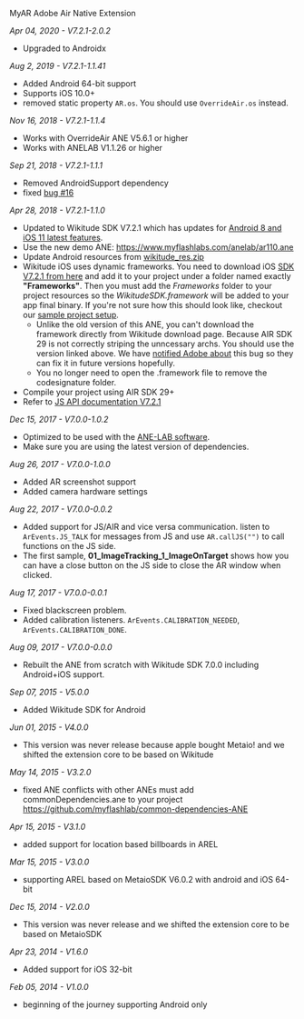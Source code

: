 MyAR Adobe Air Native Extension

*Apr 04, 2020 - V7.2.1-2.0.2*
* Upgraded to Androidx

*Aug 2, 2019 - V7.2.1-1.1.41*
* Added Android 64-bit support
* Supports iOS 10.0+
* removed static property ```AR.os```. You should use ```OverrideAir.os``` instead.

*Nov 16, 2018 - V7.2.1-1.1.4*
* Works with OverrideAir ANE V5.6.1 or higher
* Works with ANELAB V1.1.26 or higher

*Sep 21, 2018 - V7.2.1-1.1.1*
* Removed AndroidSupport dependency
* fixed [bug #16](https://github.com/myflashlab/AR-ANE-Samples/issues/16)

*Apr 28, 2018 - V7.2.1-1.1.0*
* Updated to Wikitude SDK V7.2.1 which has updates for [Android 8 and iOS 11 latest features](https://www.wikitude.com/blog-sdk-support-ios-11-android-8/).
* Use the new demo ANE: https://www.myflashlabs.com/anelab/ar110.ane
* Update Android resources from [wikitude_res.zip](https://github.com/myflashlab/AR-ANE-Samples/blob/master/wikitude_res.zip)
* Wikitude iOS uses dynamic frameworks. You need to download iOS [SDK V7.2.1 from here](https://github.com/myflashlab/AR-ANE-Samples/blob/master/Wikitude_iOS_SDK.zip) and add it to your project under a folder named exactly **"Frameworks"**. Then you must add the *Frameworks* folder to your project resources so the *WikitudeSDK.framework* will be added to your app final binary. If you're not sure how this should look like, checkout our [sample project setup](https://github.com/myflashlab/AR-ANE-Samples/tree/master/AIR).
  - Unlike the old version of this ANE, you can't download the framework directly from Wikitude download page. Because AIR SDK 29 is not correctly striping the unncessary archs. You should use the version linked above. We have [notified Adobe about](#) this bug so they can fix it in future versions hopefully.
  - You no longer need to open the .framework file to remove the codesignature folder.
* Compile your project using AIR SDK 29+
* Refer to [JS API documentation V7.2.1](https://www.wikitude.com/external/doc/documentation/7.2.1/Reference/JavaScript%20API/index.html)

*Dec 15, 2017 - V7.0.0-1.0.2*
* Optimized to be used with the [ANE-LAB software](https://github.com/myflashlab/ANE-LAB/).
* Make sure you are using the latest version of dependencies.

*Aug 26, 2017 - V7.0.0-1.0.0*

* Added AR screenshot support
* Added camera hardware settings

*Aug 22, 2017 - V7.0.0-0.0.2*

* Added support for JS/AIR and vice versa communication. listen to ```ArEvents.JS_TALK``` for messages from JS and use ```AR.callJS("")``` to call functions on the JS side.
* The first sample, **01_ImageTracking_1_ImageOnTarget** shows how you can have a close button on the JS side to close the AR window when clicked.

*Aug 17, 2017 - V7.0.0-0.0.1*

* Fixed blackscreen problem.
* Added calibration listeners. ```ArEvents.CALIBRATION_NEEDED```, ```ArEvents.CALIBRATION_DONE```.

*Aug 09, 2017 - V7.0.0-0.0.0*

* Rebuilt the ANE from scratch with Wikitude SDK 7.0.0 including Android+iOS support.

*Sep 07, 2015 - V5.0.0*

* Added Wikitude SDK for Android

*Jun 01, 2015 - V4.0.0*

* This version was never release because apple bought Metaio! and we shifted the extension core to be based on Wikitude

*May 14, 2015 - V3.2.0*

* fixed ANE conflicts with other ANEs must add commonDependencies.ane to your project https://github.com/myflashlab/common-dependencies-ANE

*Apr 15, 2015 - V3.1.0*

* added support for location based billboards in AREL

*Mar 15, 2015 - V3.0.0*

* supporting AREL based on MetaioSDK V6.0.2 with android and iOS 64-bit

*Dec 15, 2014 - V2.0.0*

* This version was never release and we shifted the extension core to be based on MetaioSDK

*Apr 23, 2014 - V1.6.0*

* Added support for iOS 32-bit

*Feb 05, 2014 - V1.0.0*

* beginning of the journey supporting Android only

